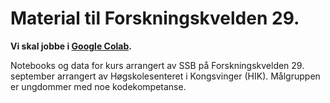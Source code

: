 # Material til Forskningskvelden 29.

**Vi skal jobbe i [Google Colab](https://colab.research.google.com/).**

Notebooks og data for kurs arrangert av SSB på Forskningskvelden 29. september arrangert av Høgskolesenteret i Kongsvinger (HIK). Målgruppen er ungdommer med noe kodekompetanse.
